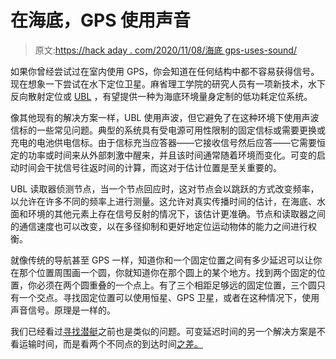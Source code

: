 # 在海底，GPS 使用声音

> 原文:[https://hack aday . com/2020/11/08/海底 gps-uses-sound/](https://hackaday.com/2020/11/08/under-the-sea-gps-uses-sound/)

如果你曾经尝试过在室内使用 GPS，你会知道在任何结构中都不容易获得信号。现在想象一下尝试在水下定位卫星。麻省理工学院的研究人员有一项新技术，水下反向散射定位或 [UBL](http://www.mit.edu/~fadel/papers/UBL-paper.pdf) ，有望提供一种为海底环境量身定制的低功耗定位系统。

像其他现有的解决方案一样，UBL 使用声波，但它避免了在这种环境下使用声波信标的一些常见问题。典型的系统具有受电源可用性限制的固定信标或需要更换或充电的电池供电信标。由于信标充当应答器——它接收信号然后应答——它需要恒定的功率或时间来从外部刺激中醒来，并且该时间通常随着环境而变化。可变的启动时间会干扰信号往返时间的计算，而这对于估计位置是至关重要的。

UBL 读取器侦测节点，当一个节点回应时，这对节点会以跳跃的方式改变频率，以允许在许多不同的频率上进行测量。这允许对真实传播时间的估计，在海底、水面和环境的其他元素上存在信号反射的情况下，该估计更准确。节点和读取器之间的通信速度也可以改变，以在多径抑制和更好地定位运动物体的能力之间进行权衡。

就像传统的导航甚至 GPS 一样，知道你和一个固定位置之间有多少延迟可以让你在那个位置周围画一个圆，你就知道你在那个圆上的某个地方。找到两个固定的位置，你必须在两个圆重叠的一个点上。有了三个相距足够远的固定位置，三个圆只有一个交点。寻找固定位置可以使用恒星、GPS 卫星，或者在这种情况下，使用声音信号。原理是一样的。

我们已经看过[寻找潜艇](https://hackaday.com/2020/01/10/hide-silent-hide-deep-submarine-tracking-technologies-of-the-cold-war/)之前也是类似的问题。可变延迟时间的另一个解决方案是不看运输时间，而是看两个不同点的到达时间[之差。](https://hackaday.com/2015/12/04/el-cheapo-phased-array-sonar/)